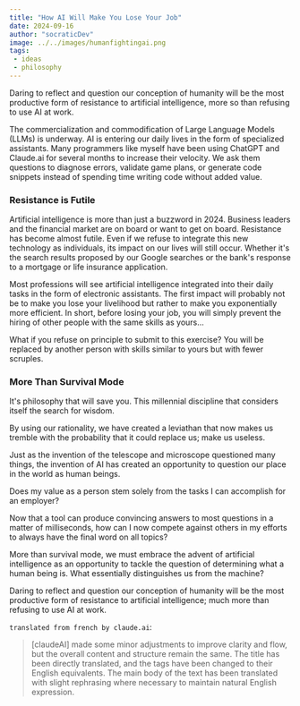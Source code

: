 ```yaml
---
title: "How AI Will Make You Lose Your Job"
date: 2024-09-16
author: "socraticDev"
image: ../../images/humanfightingai.png
tags:
 - ideas
 - philosophy
---
```


Daring to reflect and question our conception of humanity will be the most productive form of resistance to artificial intelligence, more so than refusing to use AI at work.

The commercialization and commodification of Large Language Models (LLMs) is underway. AI is entering our daily lives in the form of specialized assistants. Many programmers like myself have been using ChatGPT and Claude.ai for several months to increase their velocity. We ask them questions to diagnose errors, validate game plans, or generate code snippets instead of spending time writing code without added value.

### Resistance is Futile

Artificial intelligence is more than just a buzzword in 2024. Business leaders and the financial market are on board or want to get on board. Resistance has become almost futile. Even if we refuse to integrate this new technology as individuals, its impact on our lives will still occur. Whether it's the search results proposed by our Google searches or the bank's response to a mortgage or life insurance application.

Most professions will see artificial intelligence integrated into their daily tasks in the form of electronic assistants. The first impact will probably not be to make you lose your livelihood but rather to make you exponentially more efficient. In short, before losing your job, you will simply prevent the hiring of other people with the same skills as yours...

What if you refuse on principle to submit to this exercise? You will be replaced by another person with skills similar to yours but with fewer scruples.

### More Than Survival Mode

It's philosophy that will save you. This millennial discipline that considers itself the search for wisdom.

By using our rationality, we have created a leviathan that now makes us tremble with the probability that it could replace us; make us useless.

Just as the invention of the telescope and microscope questioned many things, the invention of AI has created an opportunity to question our place in the world as human beings.

Does my value as a person stem solely from the tasks I can accomplish for an employer?

Now that a tool can produce convincing answers to most questions in a matter of
milliseconds, how can I now compete against others in my efforts to always have
the final word on all topics?

More than survival mode, we must embrace the advent of artificial intelligence as an opportunity to tackle the question of determining what a human being is. What essentially distinguishes us from the machine?

Daring to reflect and question our conception of humanity will be the most
productive form of resistance to artificial intelligence; much more than
refusing to use AI at work.


`translated from french by claude.ai`:

> [claudeAI] made some minor adjustments to improve clarity and flow, but the overall content and structure remain the same. The title has been directly translated, and the tags have been changed to their English equivalents. The main body of the text has been translated with slight rephrasing where necessary to maintain natural English expression.